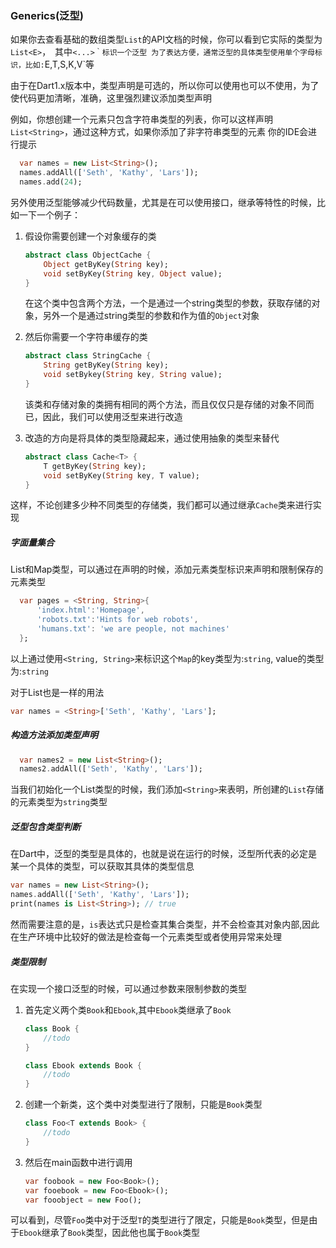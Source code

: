 ### Generics(泛型)

如果你去查看基础的数组类型`List`的API文档的时候，你可以看到它实际的类型为`List<E>`，　其中`<...>｀标识一个泛型
为了表达方便，通常泛型的具体类型使用单个字母标识，比如:`E,T,S,K,V`等

由于在Dart1.x版本中，类型声明是可选的，所以你可以使用也可以不使用，为了使代码更加清晰，准确，这里强烈建议添加类型声明

例如，你想创建一个元素只包含字符串类型的列表，你可以这样声明`List<String>`，通过这种方式，如果你添加了非字符串类型的元素
你的IDE会进行提示

```dart
  var names = new List<String>();
  names.addAll(['Seth', 'Kathy', 'Lars']);
  names.add(24);
```

另外使用泛型能够减少代码数量，尤其是在可以使用接口，继承等特性的时候，比如一下一个例子：

1. 假设你需要创建一个对象缓存的类
    
    ```dart
    abstract class ObjectCache {
        Object getByKey(String key);
        void setByKey(String key, Object value);
    }
    ```
    
    在这个类中包含两个方法，一个是通过一个string类型的参数，获取存储的对象，另外一个是通过string类型的参数和作为值的`Object`对象

 1. 然后你需要一个字符串缓存的类

    ```dart
    abstract class StringCache {
        String getByKey(String key);
        void setBykey(String key, String value);
    }
    ```
    
    该类和存储对象的类拥有相同的两个方法，而且仅仅只是存储的对象不同而已，因此，我们可以使用泛型来进行改造

1. 改造的方向是将具体的类型隐藏起来，通过使用抽象的类型来替代

    ```dart
    abstract class Cache<T> {
        T getByKey(String key);
        void setByKey(String key, T value);
    }
    ```
    
这样，不论创建多少种不同类型的存储类，我们都可以通过继承`Cache`类来进行实现


##### 字面量集合
List和Map类型，可以通过在声明的时候，添加元素类型标识来声明和限制保存的元素类型

```dart
  var pages = <String, String>{
      'index.html':'Homepage',
      'robots.txt':'Hints for web robots',
      'humans.txt': 'we are people, not machines'
  };
```
以上通过使用`<String, String>`来标识这个`Map`的key类型为:`string`, value的类型为:`string`

对于List也是一样的用法

```dart
var names = <String>['Seth', 'Kathy', 'Lars'];
```

##### 构造方法添加类型声明

```dart
  var names2 = new List<String>();
  names2.addAll(['Seth', 'Kathy', 'Lars']);
```
当我们初始化一个List类型的时候，我们添加`<String>`来表明，所创建的`List`存储的元素类型为`string`类型


##### 泛型包含类型判断

在Dart中，泛型的类型是具体的，也就是说在运行的时候，泛型所代表的必定是某一个具体的类型，可以获取其具体的类型信息

```dart
var names = new List<String>();
names.addAll(['Seth', 'Kathy', 'Lars']);
print(names is List<String>); // true
```
然而需要注意的是，`is`表达式只是检查其集合类型，并不会检查其对象内部,因此在生产环境中比较好的做法是检查每一个元素类型或者使用异常来处理

##### 类型限制
在实现一个接口泛型的时候，可以通过参数来限制参数的类型

1. 首先定义两个类`Book`和`Ebook`,其中`Ebook`类继承了`Book`

    ```dart
    class Book {
        //todo
    }

    class Ebook extends Book {
        //todo
    }
    ```

1. 创建一个新类，这个类中对类型进行了限制，只能是`Book`类型
    
    ```dart
    class Foo<T extends Book> {
        //todo
    }
    ```

1. 然后在main函数中进行调用

    ```dart
    var foobook = new Foo<Book>();
    var fooebook = new Foo<Ebook>();
    var fooobject = new Foo();
    ```

可以看到，尽管`Foo`类中对于泛型`T`的类型进行了限定，只能是`Book`类型，但是由于`Ebook`继承了`Book`类型，因此他也属于`Book`类型

